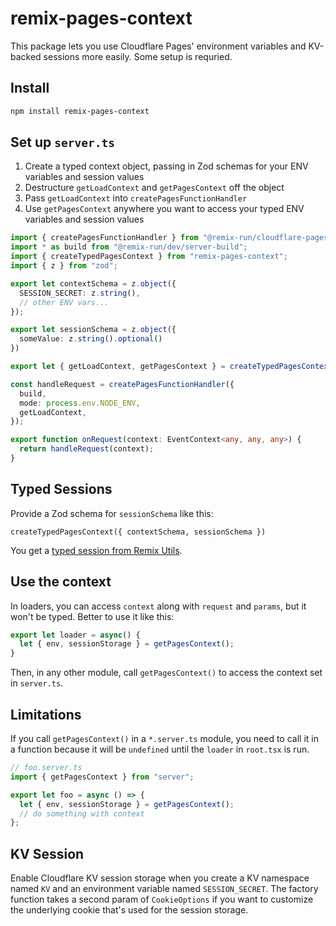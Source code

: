 # remix-pages-context

This package lets you use Cloudflare Pages' environment variables and KV-backed sessions more easily. 
Some setup is requried.

## Install

```sh
npm install remix-pages-context
```

## Set up `server.ts`

1. Create a typed context object, passing in Zod schemas for your ENV variables and session values 
2. Destructure `getLoadContext` and `getPagesContext` off the object
3. Pass `getLoadContext` into `createPagesFunctionHandler`
4. Use `getPagesContext` anywhere you want to access your typed ENV variables and session values

```ts
import { createPagesFunctionHandler } from "@remix-run/cloudflare-pages";
import * as build from "@remix-run/dev/server-build";
import { createTypedPagesContext } from "remix-pages-context";
import { z } from "zod";

export let contextSchema = z.object({
  SESSION_SECRET: z.string(),
  // other ENV vars...
});

export let sessionSchema = z.object({
  someValue: z.string().optional()
})

export let { getLoadContext, getPagesContext } = createTypedPagesContext({contextSchema, sessionSchema});

const handleRequest = createPagesFunctionHandler({
  build,
  mode: process.env.NODE_ENV,
  getLoadContext,
});

export function onRequest(context: EventContext<any, any, any>) {
  return handleRequest(context);
}
```

## Typed Sessions

Provide a Zod schema for `sessionSchema` like this:

```
createTypedPagesContext({ contextSchema, sessionSchema })
```

You get a [typed session from Remix Utils](https://github.com/sergiodxa/remix-utils#typed-sessions).

## Use the context

In loaders, you can access `context` along with `request` and `params`, but it won't be typed. Better to use it like this:

```ts
export let loader = async() {
  let { env, sessionStorage } = getPagesContext();
}
```

Then, in any other module, call `getPagesContext()` to access the context set in `server.ts`.

## Limitations

If you call `getPagesContext()` in a `*.server.ts` module, you need to call it in a function because it will be `undefined`
until the `loader` in `root.tsx` is run.

```ts
// foo.server.ts
import { getPagesContext } from "server";

export let foo = async () => {
  let { env, sessionStorage } = getPagesContext();
  // do something with context
};
```

## KV Session
Enable Cloudflare KV session storage when you create a KV namespace named `KV` and
an environment variable named `SESSION_SECRET`. The factory function takes a
second param of `CookieOptions` if you want to customize the underlying cookie
that's used for the session storage.
